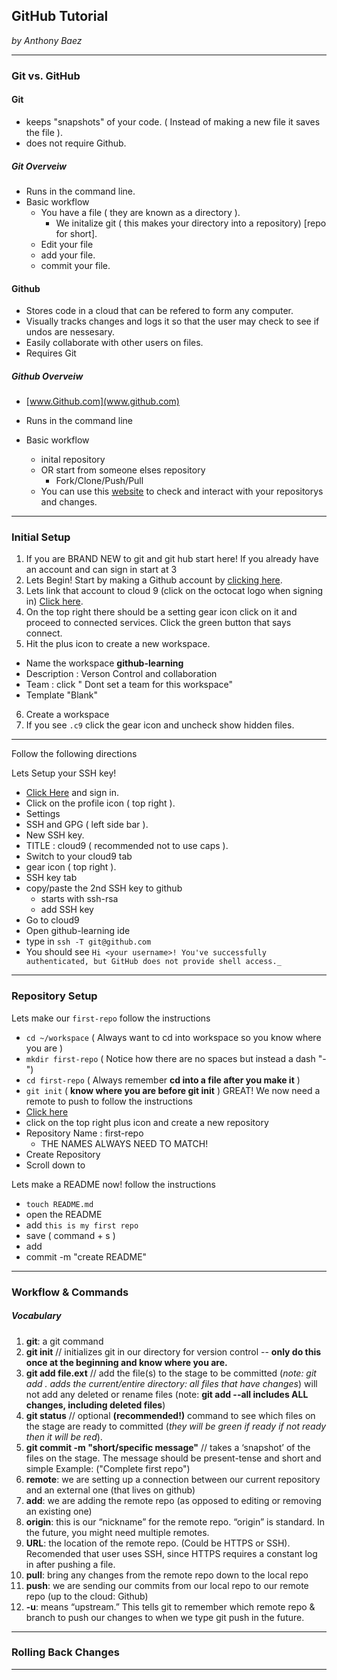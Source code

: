 ## GitHub Tutorial

_by Anthony Baez_

---
### Git vs. GitHub
#### Git 
* keeps "snapshots" of your code. ( Instead of making a new file it saves the file ).
* does not require Github.
##### Git Overveiw
* Runs in the command line.
* Basic workflow
  * You have a file ( they are known as a directory ).
    * We initalize git ( this makes your directory into a repository) [repo for short].
  * Edit your file 
  * add your file.
  * commit your file.
 
#### Github
* Stores code in a cloud that can be refered to form any computer.
* Visually tracks changes and logs it so that the user may check to see if undos are nessesary.
* Easily collaborate with other users on files.
* Requires Git
##### Github Overveiw
* [www.Github.com](www.github.com) 

* Runs in the command line
* Basic workflow
  * inital repository
  * OR start from someone elses repository 
    * Fork/Clone/Push/Pull
  * You can use this [website](www.github.com) to check and interact with your repositorys and changes.
  

---
### Initial Setup
1. If you are BRAND NEW to git and git hub start here! If you already have an account and can sign in start at 3
2. Lets Begin! Start by making a Github account by [clicking here](www.https://github.com). 
3. Lets link that account to cloud 9 (click on the octocat logo when signing in) [Click here](c9.io/login).
4. On the top right there should be a setting gear icon click on it and proceed to connected services. Click the green button that says connect.
5. Hit the plus icon to create a new workspace.
* Name the workspace **github-learning**
* Description : Verson Control and collaboration
* Team : click " Dont set a team for this workspace"
* Template "Blank"
6. Create a workspace
7. If you see `.c9` click the gear icon and uncheck show hidden files.

---

Follow the following directions

Lets Setup your SSH key!
* [Click Here](www.github.com) and sign in.
* Click on the profile icon ( top right ).
* Settings 
* SSH and GPG ( left side bar ).
* New SSH key.
* TITLE : cloud9 ( recommended not to use caps ).
* Switch to your cloud9 tab
* gear icon ( top right ).
* SSH key tab 
* copy/paste the 2nd SSH key to github
  * starts with ssh-rsa
  * add SSH key
* Go to cloud9
* Open github-learning ide
* type in `ssh -T git@github.com`
* You should see `Hi <your username>! You've successfully authenticated, but GitHub does not provide shell access._
`
---
### Repository Setup
Lets make our `first-repo`
follow the instructions 
* `cd ~/workspace` ( Always want to cd into workspace so you know where you are )
* `mkdir first-repo` ( Notice how there are no spaces but instead a dash "-")
* `cd first-repo` ( Always remember **cd into a file after you make it** )
* `git init` ( **know where you are before git init** )
GREAT!
We now need a remote to push to 
follow the instructions
* [Click here](github.com)
* click on the top right plus icon and create a new repository
* Repository Name : first-repo
  * THE NAMES ALWAYS NEED TO MATCH!
* Create Repository 
* Scroll down to 

Lets make a README now!
follow the instructions
* `touch README.md`
* open the README
* add `this is my first repo`
* save ( command + s )
* add 
* commit -m "create README"



---
### Workflow & Commands
##### Vocabulary 
1. **git**: a git command
2. **git init** // initializes git in our directory for version control -- **only do this once at the beginning and know where you are.**
3. **git add file.ext** // add the file(s) to the stage to be committed (_note: git add . adds the current/entire directory: all files that have changes_) will not add any deleted or rename files
(note: **git add --all  includes ALL changes, including deleted files**)
4. **git status** // optional **(recommended!)** command to see which files on the stage are ready to committed (_they will be green if ready if not ready then it will be red_).
5. **git commit -m "short/specific message"** // takes a ‘snapshot’ of the files on the stage. The message should be present-tense and short and simple Example: ("Complete first repo")
6. **remote**: we are setting up a connection between our current repository and an external one (that lives on github)
7. **add**: we are adding the remote repo (as opposed to editing or removing an existing one)
8. **origin**: this is our “nickname” for the remote repo.  “origin” is standard.  In the future, you might need multiple remotes.
9. **URL**: the location of the remote repo.  (Could be HTTPS or SSH). Recomended that user uses SSH, since HTTPS requires a constant log in after pushing a file.
10. **pull**: bring any changes from the remote repo down to the local repo
11. **push**: we are sending our commits from our local repo to our remote repo (up to the cloud: Github)
12. **-u**: means “upstream.” This tells git to remember which remote repo & branch to push our changes to when we type git push in the future.



---
### Rolling Back Changes



---
